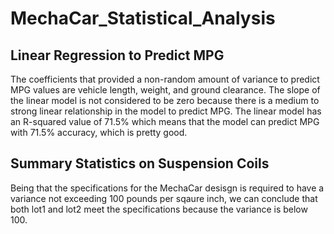 # MechaCar_Statistical_Analysis

## Linear Regression to Predict MPG

The coefficients that provided a non-random amount of variance to predict MPG values are vehicle length, weight, and ground clearance. 
The slope of the linear model is not considered to be zero because there is a medium to strong linear relationship in the model to predict MPG.
The linear model has an R-squared value of 71.5% which means that the model can predict MPG with 71.5% accuracy, which is pretty good.


## Summary Statistics on Suspension Coils

Being that the specifications for the MechaCar desisgn is required to have a variance not exceeding 100 pounds per sqaure inch, we can conclude that both lot1 and lot2 meet the specifications because the variance is below 100.  

